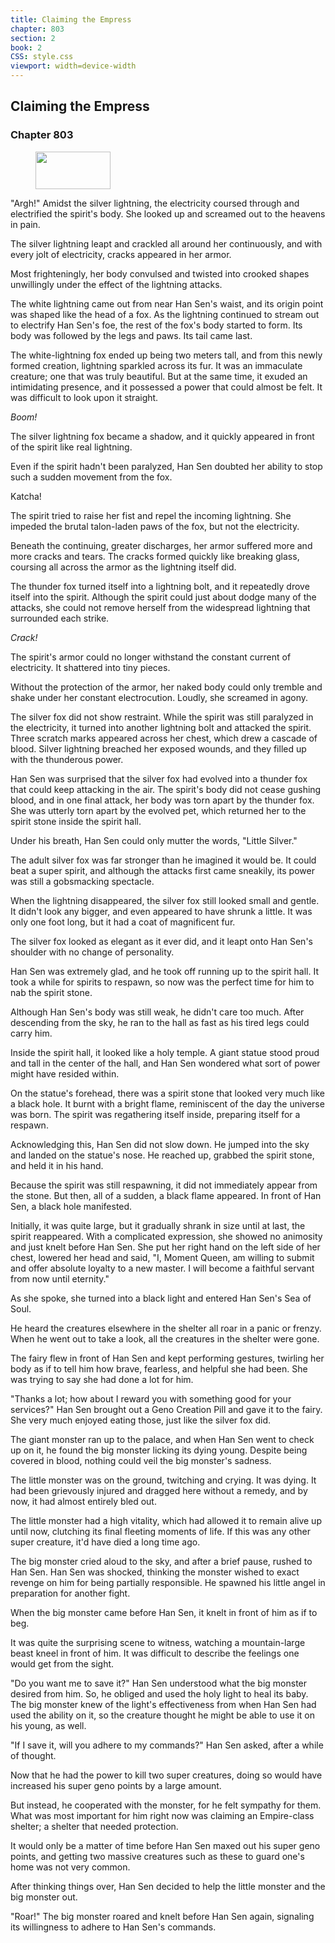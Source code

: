 ```yaml
---
title: Claiming the Empress
chapter: 803
section: 2
book: 2
CSS: style.css
viewport: width=device-width
---
```


## Claiming the Empress

### Chapter 803

<figure>
	<img src="../Images/gem.gif" alt="" id="gem" width="120" height="60" />
</figure>

"Argh!" Amidst the silver lightning, the electricity coursed through and electrified the spirit's body. She looked up and screamed out to the heavens in pain.

The silver lightning leapt and crackled all around her continuously, and with every jolt of electricity, cracks appeared in her armor.

Most frighteningly, her body convulsed and twisted into crooked shapes unwillingly under the effect of the lightning attacks.

The white lightning came out from near Han Sen's waist, and its origin point was shaped like the head of a fox. As the lightning continued to stream out to electrify Han Sen's foe, the rest of the fox's body started to form. Its body was followed by the legs and paws. Its tail came last.

The white-lightning fox ended up being two meters tall, and from this newly formed creation, lightning sparkled across its fur. It was an immaculate creature; one that was truly beautiful. But at the same time, it exuded an intimidating presence, and it possessed a power that could almost be felt. It was difficult to look upon it straight.

*Boom!*

The silver lightning fox became a shadow, and it quickly appeared in front of the spirit like real lightning.

Even if the spirit hadn't been paralyzed, Han Sen doubted her ability to stop such a sudden movement from the fox.

Katcha!

The spirit tried to raise her fist and repel the incoming lightning. She impeded the brutal talon-laden paws of the fox, but not the electricity.

Beneath the continuing, greater discharges, her armor suffered more and more cracks and tears. The cracks formed quickly like breaking glass, coursing all across the armor as the lightning itself did.

The thunder fox turned itself into a lightning bolt, and it repeatedly drove itself into the spirit. Although the spirit could just about dodge many of the attacks, she could not remove herself from the widespread lightning that surrounded each strike.

*Crack!*

The spirit's armor could no longer withstand the constant current of electricity. It shattered into tiny pieces.

Without the protection of the armor, her naked body could only tremble and shake under her constant electrocution. Loudly, she screamed in agony.

The silver fox did not show restraint. While the spirit was still paralyzed in the electricity, it turned into another lightning bolt and attacked the spirit. Three scratch marks appeared across her chest, which drew a cascade of blood. Silver lightning breached her exposed wounds, and they filled up with the thunderous power.

Han Sen was surprised that the silver fox had evolved into a thunder fox that could keep attacking in the air. The spirit's body did not cease gushing blood, and in one final attack, her body was torn apart by the thunder fox. She was utterly torn apart by the evolved pet, which returned her to the spirit stone inside the spirit hall.

Under his breath, Han Sen could only mutter the words, "Little Silver."

The adult silver fox was far stronger than he imagined it would be. It could beat a super spirit, and although the attacks first came sneakily, its power was still a gobsmacking spectacle.

When the lightning disappeared, the silver fox still looked small and gentle. It didn't look any bigger, and even appeared to have shrunk a little. It was only one foot long, but it had a coat of magnificent fur.

The silver fox looked as elegant as it ever did, and it leapt onto Han Sen's shoulder with no change of personality.

Han Sen was extremely glad, and he took off running up to the spirit hall. It took a while for spirits to respawn, so now was the perfect time for him to nab the spirit stone.

Although Han Sen's body was still weak, he didn't care too much. After descending from the sky, he ran to the hall as fast as his tired legs could carry him.

Inside the spirit hall, it looked like a holy temple. A giant statue stood proud and tall in the center of the hall, and Han Sen wondered what sort of power might have resided within.

On the statue's forehead, there was a spirit stone that looked very much like a black hole. It burnt with a bright flame, reminiscent of the day the universe was born. The spirit was regathering itself inside, preparing itself for a respawn.

Acknowledging this, Han Sen did not slow down. He jumped into the sky and landed on the statue's nose. He reached up, grabbed the spirit stone, and held it in his hand.

Because the spirit was still respawning, it did not immediately appear from the stone. But then, all of a sudden, a black flame appeared. In front of Han Sen, a black hole manifested.

Initially, it was quite large, but it gradually shrank in size until at last, the spirit reappeared. With a complicated expression, she showed no animosity and just knelt before Han Sen. She put her right hand on the left side of her chest, lowered her head and said, "I, Moment Queen, am willing to submit and offer absolute loyalty to a new master. I will become a faithful servant from now until eternity."

As she spoke, she turned into a black light and entered Han Sen's Sea of Soul.

He heard the creatures elsewhere in the shelter all roar in a panic or frenzy. When he went out to take a look, all the creatures in the shelter were gone.

The fairy flew in front of Han Sen and kept performing gestures, twirling her body as if to tell him how brave, fearless, and helpful she had been. She was trying to say she had done a lot for him.

"Thanks a lot; how about I reward you with something good for your services?" Han Sen brought out a Geno Creation Pill and gave it to the fairy. She very much enjoyed eating those, just like the silver fox did.

The giant monster ran up to the palace, and when Han Sen went to check up on it, he found the big monster licking its dying young. Despite being covered in blood, nothing could veil the big monster's sadness.

The little monster was on the ground, twitching and crying. It was dying. It had been grievously injured and dragged here without a remedy, and by now, it had almost entirely bled out.

The little monster had a high vitality, which had allowed it to remain alive up until now, clutching its final fleeting moments of life. If this was any other super creature, it'd have died a long time ago.

The big monster cried aloud to the sky, and after a brief pause, rushed to Han Sen. Han Sen was shocked, thinking the monster wished to exact revenge on him for being partially responsible. He spawned his little angel in preparation for another fight.

When the big monster came before Han Sen, it knelt in front of him as if to beg.

It was quite the surprising scene to witness, watching a mountain-large beast kneel in front of him. It was difficult to describe the feelings one would get from the sight.

"Do you want me to save it?" Han Sen understood what the big monster desired from him. So, he obliged and used the holy light to heal its baby. The big monster knew of the light's effectiveness from when Han Sen had used the ability on it, so the creature thought he might be able to use it on his young, as well.

"If I save it, will you adhere to my commands?" Han Sen asked, after a while of thought.

Now that he had the power to kill two super creatures, doing so would have increased his super geno points by a large amount.

But instead, he cooperated with the monster, for he felt sympathy for them. What was most important for him right now was claiming an Empire-class shelter; a shelter that needed protection.

It would only be a matter of time before Han Sen maxed out his super geno points, and getting two massive creatures such as these to guard one's home was not very common.

After thinking things over, Han Sen decided to help the little monster and the big monster out.

"Roar!" The big monster roared and knelt before Han Sen again, signaling its willingness to adhere to Han Sen's commands.
